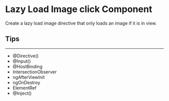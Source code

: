 # Lazy Load Image click Component

Create a lazy load image directive that only loads an image if it is in view.

## Tips

---

- @Directive()
- @Input()
- @HostBinding
- IntersectionObserver
- ngAfterViewInit
- ngOnDestroy
- ElementRef
- @Inject()
